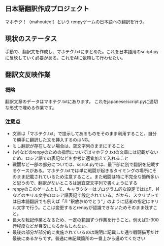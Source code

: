 ## 日本語翻訳作成プロジェクト
マホテク！（mahouteq!）という
renpyゲームの日本語への翻訳を行う。

## 現状のステータス
手動で、翻訳文を作成し、マホテク.txtにまとめた。これを日本語用のscript.pyに反映していく必要がある。これをAIに依頼して行わせたい。

## 翻訳文反映作業
### 概略
翻訳文章のデータはマホテク.txtにあります。
これをjapanese/script.pyに適切な形式で埋める作業です。
### 注意点
- 文章は「マホテク.txt」で提示してあるものをそのまま利用すること。自分で勝手に翻訳した文を挿入するのはNG。
- もし翻訳が存在しない場合は、空文字列のままにすること
- {w}などのrenpyのための指示についてはマホテク.txtの文章には記載がないため、ロシア語での表記などを参考に適宜加えて入れること
- 戦闘など一部の部分については、script.pyでは、最下部に別で翻訳を記載するケースがある。マホテク.txtでは単に戦闘が起きるタイミングの場所にそのまま記載されているため注意すること。また戦闘は特に不完全な箇所多いと思うので、翻訳がないところは適宜空文字列で書くようにする
- renpyのこのゲームとして、キャラクターはプログラム的な設定でははЛ、Иなどのキリル文字のロシア語表記で設定されている。だから、スクリプトでは日本語翻訳でも例えば「Л "釈放おめでとう"」のように話者の指定はキリル文字で行う。ここは変更するとrenpyが認識できないためそのまま残すこと。
- 長大な転記作業となるため、一定の範囲ずつ作業を行うこと。例えば2-300行程度などが目安になるかもしれない。
- 最後の部分が部分的に実施されているのは説明に記載した通り戦闘描写だけ最後にあるからです。普通に未記載箇所の一番上から進めてください
